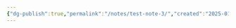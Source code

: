 ```yaml
---
{"dg-publish":true,"permalink":"/notes/test-note-3/","created":"2025-01-10T17:45:35.587+08:00","updated":"2025-01-10T17:45:41.403+08:00"}
---
```


